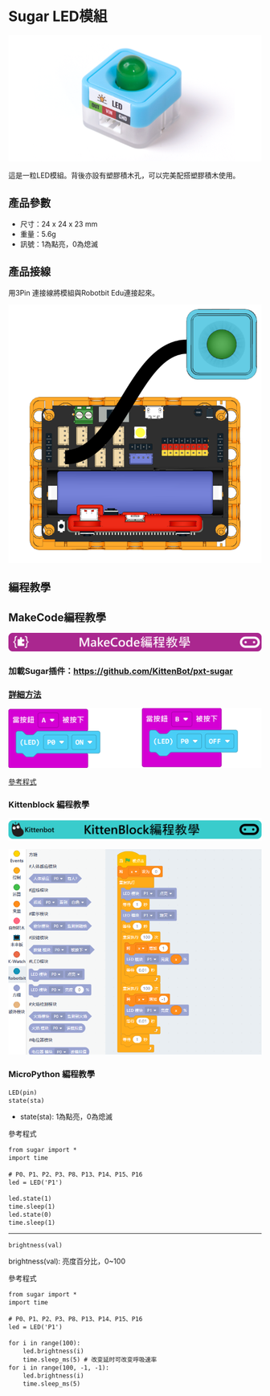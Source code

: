 # Sugar LED模組

![](./images/led1.png)

這是一粒LED模組。背後亦設有塑膠積木孔，可以完美配搭塑膠積木使用。

## 產品參數

- 尺寸：24 x 24 x 23 mm
- 重量：5.6g
- 訊號：1為點亮，0為熄滅

## 產品接線

用3Pin 連接線將模組與Robotbit Edu連接起來。

![](./images/led_wire.png)

## 編程教學

## MakeCode編程教學

![](../PWmodules/images/mcbanner.png)

### 加載Sugar插件：https://github.com/KittenBot/pxt-sugar

### [詳細方法](../../Makecode/powerBrickMC)

![](./images/led_mc_code.png)

[參考程式](https://makecode.microbit.org/_Ap5FxKHA6EPj)

### Kittenblock 編程教學

![](../PWmodules/images/kbbanner.png)

![](./images/led3.png)

### MicroPython 編程教學

    LED(pin)
    state(sta)

- state(sta): 1為點亮，0為熄滅

參考程式

    from sugar import *
    import time
    
    # P0、P1、P2、P3、P8、P13、P14、P15、P16
    led = LED('P1')

    led.state(1)
    time.sleep(1)
    led.state(0)
    time.sleep(1)

---

    brightness(val)

brightness(val): 亮度百分比，0~100

參考程式

    from sugar import *
    import time

    # P0、P1、P2、P3、P8、P13、P14、P15、P16
    led = LED('P1')
    
    for i in range(100):
        led.brightness(i)
        time.sleep_ms(5) # 改变延时可改变呼吸速率
    for i in range(100, -1, -1):
        led.brightness(i)
        time.sleep_ms(5)